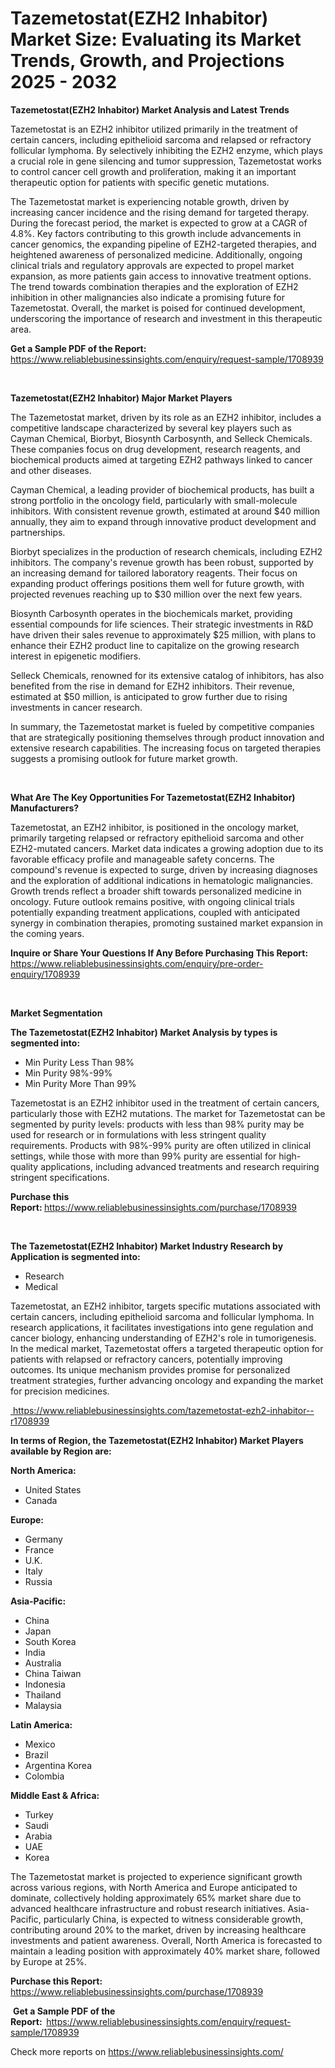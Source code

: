 <p><h1>Tazemetostat(EZH2 Inhabitor) Market Size: Evaluating its Market Trends, Growth, and Projections 2025 - 2032</h1></p><p><strong>Tazemetostat(EZH2 Inhabitor) Market Analysis and Latest Trends</strong></p>
<p><p>Tazemetostat is an EZH2 inhibitor utilized primarily in the treatment of certain cancers, including epithelioid sarcoma and relapsed or refractory follicular lymphoma. By selectively inhibiting the EZH2 enzyme, which plays a crucial role in gene silencing and tumor suppression, Tazemetostat works to control cancer cell growth and proliferation, making it an important therapeutic option for patients with specific genetic mutations.</p><p>The Tazemetostat market is experiencing notable growth, driven by increasing cancer incidence and the rising demand for targeted therapy. During the forecast period, the market is expected to grow at a CAGR of 4.8%. Key factors contributing to this growth include advancements in cancer genomics, the expanding pipeline of EZH2-targeted therapies, and heightened awareness of personalized medicine. Additionally, ongoing clinical trials and regulatory approvals are expected to propel market expansion, as more patients gain access to innovative treatment options. The trend towards combination therapies and the exploration of EZH2 inhibition in other malignancies also indicate a promising future for Tazemetostat. Overall, the market is poised for continued development, underscoring the importance of research and investment in this therapeutic area.</p></p>
<p><strong>Get a Sample PDF of the Report:&nbsp;</strong> <a href="https://www.reliablebusinessinsights.com/enquiry/request-sample/1708939?utm_campaign=2248&utm_medium=2&utm_source=Github&utm_content=ia&utm_term=27032025&utm_id=tazemetostatezh2-inhabitor">https://www.reliablebusinessinsights.com/enquiry/request-sample/1708939</a></p>
<p>&nbsp;</p>
<p><strong>Tazemetostat(EZH2 Inhabitor) Major Market Players</strong></p>
<p><p>The Tazemetostat market, driven by its role as an EZH2 inhibitor, includes a competitive landscape characterized by several key players such as Cayman Chemical, Biorbyt, Biosynth Carbosynth, and Selleck Chemicals. These companies focus on drug development, research reagents, and biochemical products aimed at targeting EZH2 pathways linked to cancer and other diseases.</p><p>Cayman Chemical, a leading provider of biochemical products, has built a strong portfolio in the oncology field, particularly with small-molecule inhibitors. With consistent revenue growth, estimated at around $40 million annually, they aim to expand through innovative product development and partnerships.</p><p>Biorbyt specializes in the production of research chemicals, including EZH2 inhibitors. The company's revenue growth has been robust, supported by an increasing demand for tailored laboratory reagents. Their focus on expanding product offerings positions them well for future growth, with projected revenues reaching up to $30 million over the next few years.</p><p>Biosynth Carbosynth operates in the biochemicals market, providing essential compounds for life sciences. Their strategic investments in R&D have driven their sales revenue to approximately $25 million, with plans to enhance their EZH2 product line to capitalize on the growing research interest in epigenetic modifiers.</p><p>Selleck Chemicals, renowned for its extensive catalog of inhibitors, has also benefited from the rise in demand for EZH2 inhibitors. Their revenue, estimated at $50 million, is anticipated to grow further due to rising investments in cancer research.</p><p>In summary, the Tazemetostat market is fueled by competitive companies that are strategically positioning themselves through product innovation and extensive research capabilities. The increasing focus on targeted therapies suggests a promising outlook for future market growth.</p></p>
<p>&nbsp;</p>
<p><strong>What Are The Key Opportunities For Tazemetostat(EZH2 Inhabitor) Manufacturers?</strong></p>
<p><p>Tazemetostat, an EZH2 inhibitor, is positioned in the oncology market, primarily targeting relapsed or refractory epithelioid sarcoma and other EZH2-mutated cancers. Market data indicates a growing adoption due to its favorable efficacy profile and manageable safety concerns. The compound's revenue is expected to surge, driven by increasing diagnoses and the exploration of additional indications in hematologic malignancies. Growth trends reflect a broader shift towards personalized medicine in oncology. Future outlook remains positive, with ongoing clinical trials potentially expanding treatment applications, coupled with anticipated synergy in combination therapies, promoting sustained market expansion in the coming years.</p></p>
<p><strong>Inquire or Share Your Questions If Any Before Purchasing This Report:</strong> <a href="https://www.reliablebusinessinsights.com/enquiry/pre-order-enquiry/1708939?utm_campaign=2248&utm_medium=2&utm_source=Github&utm_content=ia&utm_term=27032025&utm_id=tazemetostatezh2-inhabitor">https://www.reliablebusinessinsights.com/enquiry/pre-order-enquiry/1708939</a></p>
<p>&nbsp;</p>
<p><strong>Market Segmentation</strong></p>
<p><strong>The Tazemetostat(EZH2 Inhabitor) Market Analysis by types is segmented into:</strong></p>
<p><ul><li>Min Purity Less Than 98%</li><li>Min Purity 98%-99%</li><li>Min Purity More Than 99%</li></ul></p>
<p><p>Tazemetostat is an EZH2 inhibitor used in the treatment of certain cancers, particularly those with EZH2 mutations. The market for Tazemetostat can be segmented by purity levels: products with less than 98% purity may be used for research or in formulations with less stringent quality requirements. Products with 98%-99% purity are often utilized in clinical settings, while those with more than 99% purity are essential for high-quality applications, including advanced treatments and research requiring stringent specifications.</p></p>
<p><strong>Purchase this Report:&nbsp;</strong><a href="https://www.reliablebusinessinsights.com/purchase/1708939?utm_campaign=2248&utm_medium=2&utm_source=Github&utm_content=ia&utm_term=27032025&utm_id=tazemetostatezh2-inhabitor">https://www.reliablebusinessinsights.com/purchase/1708939</a></p>
<p>&nbsp;</p>
<p><strong>The Tazemetostat(EZH2 Inhabitor) Market Industry Research by Application is segmented into:</strong></p>
<p><ul><li>Research</li><li>Medical</li></ul></p>
<p><p>Tazemetostat, an EZH2 inhibitor, targets specific mutations associated with certain cancers, including epithelioid sarcoma and follicular lymphoma. In research applications, it facilitates investigations into gene regulation and cancer biology, enhancing understanding of EZH2's role in tumorigenesis. In the medical market, Tazemetostat offers a targeted therapeutic option for patients with relapsed or refractory cancers, potentially improving outcomes. Its unique mechanism provides promise for personalized treatment strategies, further advancing oncology and expanding the market for precision medicines.</p></p>
<p><a href="https://www.reliablebusinessinsights.com/tazemetostat-ezh2-inhabitor--r1708939?utm_campaign=2248&utm_medium=2&utm_source=Github&utm_content=ia&utm_term=27032025&utm_id=tazemetostatezh2-inhabitor">&nbsp;https://www.reliablebusinessinsights.com/tazemetostat-ezh2-inhabitor--r1708939</a></p>
<p><strong>In terms of Region, the Tazemetostat(EZH2 Inhabitor) Market Players available by Region are:</strong></p>
<p>
    <p> <strong> North America: </strong>
        <ul>
            <li>United States</li>
            <li>Canada</li>
        </ul>
        </p> 
    <p> <strong> Europe: </strong>
        <ul>
            <li>Germany</li>
            <li>France</li>
            <li>U.K.</li>
            <li>Italy</li>
            <li>Russia</li>
        </ul>
        </p> 
    <p> <strong> Asia-Pacific: </strong>
        <ul>
            <li>China</li>
            <li>Japan</li>
            <li>South Korea</li>
            <li>India</li>
            <li>Australia</li>
            <li>China Taiwan</li>
            <li>Indonesia</li>
            <li>Thailand</li>
            <li>Malaysia</li>
        </ul>
        </p> 
    <p> <strong> Latin America: </strong>
        <ul>
            <li>Mexico</li>
            <li>Brazil</li>
            <li>Argentina Korea</li>
            <li>Colombia</li>
        </ul>
        </p> 
    <p> <strong> Middle East & Africa: </strong>
        <ul>
            <li>Turkey</li>
            <li>Saudi</li>
            <li>Arabia</li>
            <li>UAE</li>
            <li>Korea</li>
        </ul>
    </p>
    </p>
<p><p>The Tazemetostat market is projected to experience significant growth across various regions, with North America and Europe anticipated to dominate, collectively holding approximately 65% market share due to advanced healthcare infrastructure and robust research initiatives. Asia-Pacific, particularly China, is expected to witness considerable growth, contributing around 20% to the market, driven by increasing healthcare investments and patient awareness. Overall, North America is forecasted to maintain a leading position with approximately 40% market share, followed by Europe at 25%.</p></p>
<p><strong>Purchase this Report: </strong><a href="https://www.reliablebusinessinsights.com/purchase/1708939?utm_campaign=2248&utm_medium=2&utm_source=Github&utm_content=ia&utm_term=27032025&utm_id=tazemetostatezh2-inhabitor">https://www.reliablebusinessinsights.com/purchase/1708939</a></p>
<p>&nbsp;<strong>Get a Sample PDF of the Report:&nbsp;&nbsp;</strong><a href="https://www.reliablebusinessinsights.com/enquiry/request-sample/1708939?utm_campaign=2248&utm_medium=2&utm_source=Github&utm_content=ia&utm_term=27032025&utm_id=tazemetostatezh2-inhabitor">https://www.reliablebusinessinsights.com/enquiry/request-sample/1708939</a></p>
<p><strong></strong></p>
<p>Check more reports on <a href="https://www.reliablebusinessinsights.com/?utm_campaign=2248&utm_medium=2&utm_source=Github&utm_content=ia&utm_term=27032025&utm_id=tazemetostatezh2-inhabitor">https://www.reliablebusinessinsights.com/</a></p>